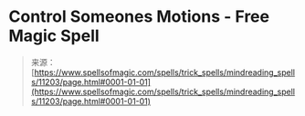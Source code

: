 <!--yml
category: 未分类
date: 2024-06-12 18:48:16
-->

# Control Someones Motions - Free Magic Spell

> 来源：[https://www.spellsofmagic.com/spells/trick_spells/mindreading_spells/11203/page.html#0001-01-01](https://www.spellsofmagic.com/spells/trick_spells/mindreading_spells/11203/page.html#0001-01-01)